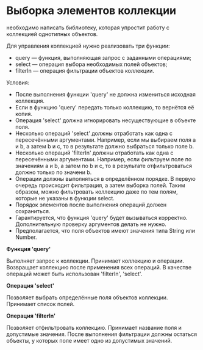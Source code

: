 <h1>Выборка элементов коллекции</h1>
<p>необходимо написать библиотеку, которая упростит работу с коллекцией однотипных объектов.</p>
<p>Для управления коллекцией нужно реализовать три функции:</p>
<ul>
    <li>query — функция, выполняющая запрос с заданными операциями;</li>
    <li>select — операция выбора необходимых полей объектов;</li>
    <li>filterIn — операция фильтрации объектов коллекции.</li>
</ul>
<p>Условия:</p>
<ul>
    <li>После выполнения функции 'query' не должна измениться исходная коллекция.</li>
    <li>Если в функцию 'query' передать только коллекцию, то вернётся её копия.</li>
    <li>Операция 'select' должна игнорировать несуществующие в объекте поля.</li>
    <li>Несколько операций 'select' должны отработать как одна с пересечёнными аргументами. Например, если мы выбираем поля a и b, а затем b и c, то в результате должно выбраться только поле b.</li>
    <li>Несколько операций 'filterIn' должны отработать как одна с пересечёнными аргументами. Например, если фильтруем поле по значениям a и b, а затем по b и c, то в результате отфильтроваться должно только по значени b.</li>
    <li>Операции должны выполняться в определённом порядке. В первую очередь происходит фильтрация, а затем выборка полей. Таким образом, можно фильтровать коллекцию даже по тем полям, которые не указаны в функции select.</li>
    <li>Порядок элементов после выполнения операций должен сохраниться.</li>
    <li>Гарантируется, что функция 'query' будет вызываться корректно. Дополнительную проверку аргументов делать не нужно.</li>
    <li>Предполагается, что поля объектов имеют значения типа String или Number.</li>
</ul>
<p><strong>Функция 'query'</strong></p>
<p>Выполняет запрос к коллекции. Принимает коллекцию и операции. Возвращает коллекцию после применения всех операций. В качестве операций может быть использован 'filterIn', 'select'.</p>
<p><strong>Операция 'select'</strong></p>
<p>Позволяет выбрать определённые поля объектов коллекции. Принимает список полей.</p>
<p><strong>Операция 'filterIn'</strong></p>
<p>Позволяет отфильтровать коллекцию. Принимает название поля и допустимые значения. После выполнения фильтрации должны остаться объекты, у которых поле имеет одно из допустимых значений.</p>